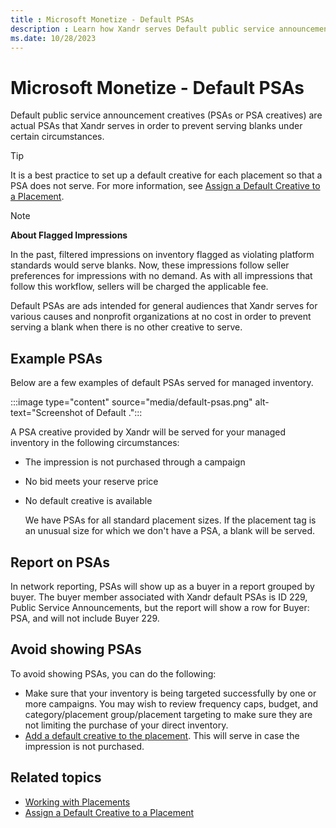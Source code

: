 ```yaml
---
title : Microsoft Monetize - Default PSAs
description : Learn how Xandr serves Default public service announcement creatives (PSAs or PSA creatives) to prevent serving blanks.
ms.date: 10/28/2023
---
```



# Microsoft Monetize - Default PSAs

Default public service announcement creatives (PSAs or PSA creatives)
are actual PSAs that Xandr serves in order to
prevent serving blanks under certain circumstances.

> [!TIP]
> It is a best practice to set up a default creative for each placement so that a PSA does not serve. For more information, see [Assign a Default Creative to a Placement](assign-a-default-creative-to-a-placement.md).

> [!NOTE]
> **About Flagged Impressions**
>
>In the past, filtered impressions on inventory flagged as violating platform standards would serve blanks. Now, these impressions follow seller preferences for impressions with no demand. As with all impressions that follow this workflow, sellers will be charged the applicable fee.

Default PSAs are ads intended for general audiences that
Xandr serves for various causes and nonprofit
organizations at no cost in order to prevent serving a blank when there
is no other creative to serve.

## Example PSAs

Below are a few examples of default PSAs served for managed inventory.

:::image type="content" source="media/default-psas.png" alt-text="Screenshot of Default .":::

A PSA creative provided by Xandr will be served
for your managed inventory in the following circumstances:

- The impression is not purchased through a campaign

- No bid meets your reserve price

- No default creative is available

  We have PSAs for all standard placement sizes. If the placement tag is
  an unusual size for which we don't have a PSA, a blank will be served.

## Report on PSAs

In network reporting, PSAs will show up as a buyer in a report grouped
by buyer. The buyer member associated with Xandr
default PSAs is ID 229, Public Service Announcements, but the report
will show a row for Buyer: PSA, and will not include Buyer 229.

## Avoid showing PSAs

To avoid showing PSAs, you can do the following:

- Make sure that your inventory is being targeted successfully by one or
  more campaigns. You may wish to review frequency caps, budget, and
  category/placement group/placement targeting to make sure they are not
  limiting the purchase of your direct inventory.
- [Add a default creative to the placement](assign-a-default-creative-to-a-placement.md). This will serve in case the
  impression is not purchased.

## Related topics

- [Working with Placements](working-with-placements.md)
- [Assign a Default Creative to a Placement](assign-a-default-creative-to-a-placement.md)